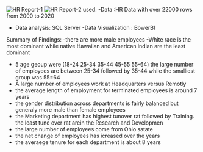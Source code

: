 ![HR Report-1](https://github.com/user-attachments/assets/b783cecc-5832-462c-8cea-7006583920a8)
![HR Report-2](https://github.com/user-attachments/assets/6ba2fb2f-df7c-4cd0-8277-81e620adf53c)
used:
 -Data :HR Data with over 22000 rows from 2000 to 2020
 - Data analysis: SQL Server
 -Data Visualization : BowerBI
 
 Summary of Findings:
 -there are more male employees
 -White race is the most dominant while native Hawaiian and American indian are the least dominant
 - 5 age geoup were (18-24 25-34 35-44 45-55 55-64) the large number of employees are between 25-34 followed by 35-44 while the smalliest group was 55=64
 - A large number of employees work at Headquarters versus Remotly
 - the average length of employment for terminated employees is around 7 years
 - the gender distribution across departments is fairly balanced but generaly more male than female employees
 - the Marketing department has highest tunover rat followed by Training. the least tune over rat arein the Research and Developmen
 - the large number of employees come from Ohio satate
 - the net change of employees has icreased over the years
 - the averaege tenure for each department is about 8 years 
